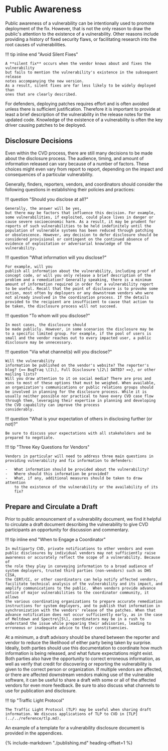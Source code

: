 # Public Awareness

Public awareness of a vulnerability can be intentionally used to promote deployment of the fix.
However, that is not the only reason to draw the public's attention to the existence of a vulnerability.
Other reasons include providing a history of fixed security flaws, or facilitating research into the root causes of vulnerabilities.

!!! tip inline end "Avoid Silent Fixes"

    A **silent fix** occurs when the vendor knows about and fixes the vulnerability 
    but fails to mention the vulnerability's existence in the subsequent release
    notes accompanying the new version. 
    As a result, silent fixes are far less likely to be widely deployed than 
    ones that are clearly described.

For defenders, deploying patches requires effort and is often avoided
unless there is sufficient justification. Therefore it is important to
provide at least a brief description of the vulnerability in the release
notes for the updated code. Knowledge of the existence of a
vulnerability is often the key driver causing patches to be deployed.

## Disclosure Decisions

Even within the CVD process, there are still many decisions to be made
about the disclosure process. The audience, timing, and amount of
information released can vary because of a number of factors. These
choices might even vary from report to report, depending on the impact
and consequences of a particular vulnerability.

Generally, finders, reporters, vendors, and coordinators should consider
the following questions in establishing their policies and practices:

<div class="grid" markdown>

!!! question "Should you disclose at all?"

    Generally, the answer will be yes,
    but there may be factors that influence this decision. For example,
    some vulnerabilities, if exploited, could place lives in danger or
    cause severe socioeconomic harm. As a result, it may be prudent for
    reports of such vulnerabilities to be held indefinitely until the
    population of vulnerable systems has been reduced through patching
    or obsolescence. However, any decision to defer disclosure should be
    considered provisional or contingent on the continued absence of
    evidence of exploitation or adversarial knowledge of the
    vulnerability.

!!! question "What information will you disclose?"

    For example, will you
    publish all information about the vulnerability, including proof of
    concept code, or will you only release a brief description of the
    problem and a remediation? Generally speaking, there is a minimum
    amount of information required in order for a vulnerability report
    to be useful. Recall that the point of disclosure is to provoke some
    action, most often by deployers or any downstream vendors who were
    not already involved in the coordination process. If the details
    provided to the recipient are insufficient to cause that action to
    be taken, the disclosure process will not succeed.

!!! question "To whom will you disclose?"

    In most cases, the disclosure should
    be made publicly. However, in some scenarios the disclosure may be
    to a specific limited group. For example, if the pool of users is
    small and the vendor reaches out to every impacted user, a public
    disclosure may be unnecessary.

!!! question "Via what channel(s) will you disclose?"

    Will the vulnerability
    information be published on the vendor's website? The reporter's
    blog? {== BugTraq \[1\], Full Disclosure \[2\] DATED? ==}, or other mailing lists?
    Will you draw attention to it on social media? There are pros and
    cons to most of these options that must be weighed. When available,
    an organization's communications or public relations groups should
    be involved in planning for the disclosure process. While it is
    usually neither possible nor practical to have every CVD case flow
    through them, leveraging their expertise in planning and developing
    the CVD capability can improve the process
    considerably.

</div>

!!! question "What is your expectation of others in disclosing further (or not)?"

    Be sure to discuss your expectations with all stakeholders and be
    prepared to negotiate.

!!! tip "Three Key Questions for Vendors"

    Vendors in particular will need to address three main questions in
    providing vulnerability and fix information to defenders:

    -   What information should be provided about the vulnerability?
    -   Where should this information be provided?
    -   What, if any, additional measures should be taken to draw attention
        to the existence of the vulnerability or the availability of its
        fix?

## Prepare and Circulate a Draft

Prior to public announcement of a vulnerability document, we find it
helpful to circulate a draft document describing the vulnerability to
give CVD participants an opportunity for discussion and commentary.

!!! tip inline end "When to Engage a Coordinator"

    In multiparty CVD, private notifications to other vendors and even
    public disclosures by individual vendors may not sufficiently raise
    awareness or accurately reflect the scope of a vulnerability. Because of
    the role they play in conveying information to a broad audience of
    system deployers, trusted third parties (non-vendors) such as DHS CISA,
    the CERT/CC, or other coordinators can help notify affected vendors,
    facilitate technical analysis of the vulnerability and its impact, and
    amplify communications to the public.  When vendors provide advance
    notice of major vulnerabilities to the coordinator community, it allows
    the various coordinating organizations to prepare accurate remediation
    instructions for system deployers, and to publish that information in
    synchronization with the vendors' release of the patches. When that
    advance notification does not occur sufficiently early, as in the case
    of Meltdown and Spectre\[5\], coordinators may be in a rush to
    understand the issue while preparing their advisories, leading to
    erroneous or inadequate advice to their constituencies.

At a minimum, a draft advisory should be shared between the reporter and
vendor to reduce the likelihood of either party being taken by surprise.
Ideally, both parties should use this documentation to coordinate how much
information is being released, and what future expectations might exist.
Both parties also have the opportunity to correct erroneous information,
as well as verify that credit for discovering or reporting the
vulnerability is given to the correct person or organization. If
multiple vendors are affected, or there are affected downstream vendors
making use of the vulnerable software, it can be useful to share a draft
with some or all of the affected vendors for even more feedback. Be sure
to also discuss what channels to use for publication and disclosure.

!!! tip "Traffic Light Protocol"

    The Traffic Light Protocol (TLP) may be useful when sharing draft
    information. We discuss applications of TLP to CVD in [TLP](../../reference/tlp.md).

An example of a template for a vulnerability disclosure document is
provided in the appendices.

{% include-markdown "./publishing.md" heading-offset=1 %}
